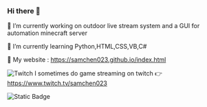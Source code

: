 ### Hi there 👋

🔭 I’m currently working on outdoor live stream system and a GUI for automation minecraft server 

🌱 I’m currently learning Python,HTML,CSS,VB,C#

🔗 My website : https://samchen023.github.io/index.html

![Twitch](https://cdn.emojidex.com/emoji/px16/Twitch.png "Twitch")  I sometimes do game streaming on twitch 👉 https://www.twitch.tv/samchen023

![Static Badge](https://img.shields.io/badge/%E7%B7%A8%E5%AF%AB%E7%A8%8B%E5%BC%8F-VS%20code-blue)


<!--
**samchen023/samchen023** is a ✨ _special_ ✨ repository because its `README.md` (this file) appears on your GitHub profile.

Here are some ideas to get you started:


- 👯 I’m looking to collaborate on ...
- 🤔 I’m looking for help with ...
- 💬 Ask me about ...
- 📫 How to reach me: ...
- 😄 Pronouns: ...
- ⚡ Fun fact: ...
-->
